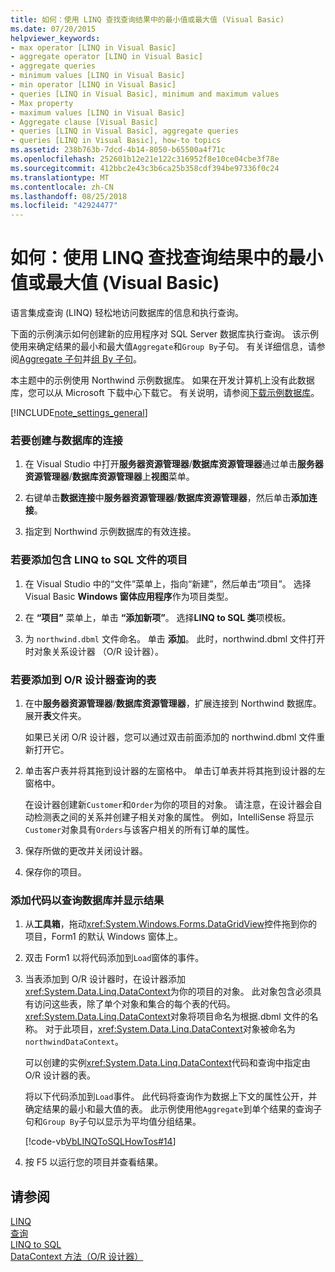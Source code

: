 ```yaml
---
title: 如何：使用 LINQ 查找查询结果中的最小值或最大值 (Visual Basic)
ms.date: 07/20/2015
helpviewer_keywords:
- max operator [LINQ in Visual Basic]
- aggregate operator [LINQ in Visual Basic]
- aggregate queries
- minimum values [LINQ in Visual Basic]
- min operator [LINQ in Visual Basic]
- queries [LINQ in Visual Basic], minimum and maximum values
- Max property
- maximum values [LINQ in Visual Basic]
- Aggregate clause [Visual Basic]
- queries [LINQ in Visual Basic], aggregate queries
- queries [LINQ in Visual Basic], how-to topics
ms.assetid: 238b763b-7dcd-4b14-8050-b65500a4f71c
ms.openlocfilehash: 252601b12e21e122c316952f8e10ce04cbe3f78e
ms.sourcegitcommit: 412bbc2e43c3b6ca25b358cdf394be97336f0c24
ms.translationtype: MT
ms.contentlocale: zh-CN
ms.lasthandoff: 08/25/2018
ms.locfileid: "42924477"
---
```

# <a name="how-to-find-the-minimum-or-maximum-value-in-a-query-result-by-using-linq-visual-basic"></a>如何：使用 LINQ 查找查询结果中的最小值或最大值 (Visual Basic)
语言集成查询 (LINQ) 轻松地访问数据库的信息和执行查询。  
  
 下面的示例演示如何创建新的应用程序对 SQL Server 数据库执行查询。 该示例使用来确定结果的最小和最大值`Aggregate`和`Group By`子句。 有关详细信息，请参阅[Aggregate 子句](../../../../visual-basic/language-reference/queries/aggregate-clause.md)并[组 By 子句](../../../../visual-basic/language-reference/queries/group-by-clause.md)。  
  
 本主题中的示例使用 Northwind 示例数据库。 如果在开发计算机上没有此数据库，您可以从 Microsoft 下载中心下载它。 有关说明，请参阅[下载示例数据库](../../../../framework/data/adonet/sql/linq/downloading-sample-databases.md)。  
  
[!INCLUDE[note_settings_general](~/includes/note-settings-general-md.md)]  
  
### <a name="to-create-a-connection-to-a-database"></a>若要创建与数据库的连接  
  
1.  在 Visual Studio 中打开**服务器资源管理器**/**数据库资源管理器**通过单击**服务器资源管理器**/**数据库资源管理器**上**视图**菜单。  
  
2.  右键单击**数据连接**中**服务器资源管理器**/**数据库资源管理器**，然后单击**添加连接**。  
  
3.  指定到 Northwind 示例数据库的有效连接。  
  
### <a name="to-add-a-project-that-contains-a-linq-to-sql-file"></a>若要添加包含 LINQ to SQL 文件的项目  
  
1.  在 Visual Studio 中的“文件”菜单上，指向“新建”，然后单击“项目”。 选择 Visual Basic **Windows 窗体应用程序**作为项目类型。  
  
2.  在 **“项目”** 菜单上，单击 **“添加新项”**。 选择**LINQ to SQL 类**项模板。  
  
3.  为 `northwind.dbml` 文件命名。 单击 **添加**。 此时，northwind.dbml 文件打开时对象关系设计器 （O/R 设计器）。  
  
### <a name="to-add-tables-to-query-to-the-or-designer"></a>若要添加到 O/R 设计器查询的表  
  
1.  在中**服务器资源管理器**/**数据库资源管理器**，扩展连接到 Northwind 数据库。 展开**表**文件夹。  
  
     如果已关闭 O/R 设计器，您可以通过双击前面添加的 northwind.dbml 文件重新打开它。  
  
2.  单击客户表并将其拖到设计器的左窗格中。 单击订单表并将其拖到设计器的左窗格中。  
  
     在设计器创建新`Customer`和`Order`为你的项目的对象。 请注意，在设计器会自动检测表之间的关系并创建子相关对象的属性。 例如，IntelliSense 将显示`Customer`对象具有`Orders`与该客户相关的所有订单的属性。  
  
3.  保存所做的更改并关闭设计器。  
  
4.  保存你的项目。  
  
### <a name="to-add-code-to-query-the-database-and-display-the-results"></a>添加代码以查询数据库并显示结果  
  
1.  从**工具箱**，拖动<xref:System.Windows.Forms.DataGridView>控件拖到你的项目，Form1 的默认 Windows 窗体上。  
  
2.  双击 Form1 以将代码添加到`Load`窗体的事件。  
  
3.  当表添加到 O/R 设计器时，在设计器添加<xref:System.Data.Linq.DataContext>为你的项目的对象。 此对象包含必须具有访问这些表，除了单个对象和集合的每个表的代码。 <xref:System.Data.Linq.DataContext>对象将项目命名为根据.dbml 文件的名称。 对于此项目，<xref:System.Data.Linq.DataContext>对象被命名为`northwindDataContext`。  
  
     可以创建的实例<xref:System.Data.Linq.DataContext>代码和查询中指定由 O/R 设计器的表。  
  
     将以下代码添加到`Load`事件。 此代码将查询作为数据上下文的属性公开，并确定结果的最小和最大值的表。 此示例使用他`Aggregate`到单个结果的查询子句和`Group By`子句以显示为平均值分组结果。  
  
     [!code-vb[VbLINQToSQLHowTos#14](../../../../visual-basic/programming-guide/language-features/linq/codesnippet/VisualBasic/how-to-find-the-minimum-or-maximum-value-in-a-query-result_1.vb)]  
  
4.  按 F5 以运行您的项目并查看结果。  
  
## <a name="see-also"></a>请参阅  
 [LINQ](../../../../visual-basic/programming-guide/language-features/linq/index.md)  
 [查询](../../../../visual-basic/language-reference/queries/index.md)  
 [LINQ to SQL](../../../../framework/data/adonet/sql/linq/index.md)  
 [DataContext 方法（O/R 设计器）](/visualstudio/data-tools/datacontext-methods-o-r-designer)

